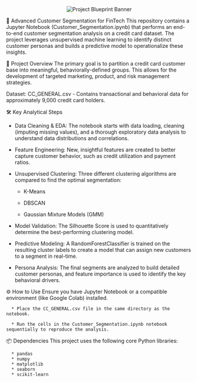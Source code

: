 <div align="center">
<img src="http://googleusercontent.com/file_content/4" alt="Project Blueprint Banner">
</div>

🚀 Advanced Customer Segmentation for FinTech
This repository contains a Jupyter Notebook (Customer_Segmentation.ipynb) that performs an end-to-end customer segmentation analysis on a credit card dataset. The project leverages unsupervised machine learning to identify distinct customer personas and builds a predictive model to operationalize these insights.

📝 Project Overview
The primary goal is to partition a credit card customer base into meaningful, behaviorally-defined groups. This allows for the development of targeted marketing, product, and risk management strategies.

Dataset: CC_GENERAL.csv - Contains transactional and behavioral data for approximately 9,000 credit card holders.

🛠️ Key Analytical Steps
* Data Cleaning & EDA: The notebook starts with data loading, cleaning (imputing missing values), and a thorough exploratory data analysis to understand data distributions and correlations.

* Feature Engineering: New, insightful features are created to better capture customer behavior, such as credit utilization and payment ratios.

* Unsupervised Clustering: Three different clustering algorithms are compared to find the optimal segmentation:

    * K-Means

    * DBSCAN

    * Gaussian Mixture Models (GMM)

* Model Validation: The Silhouette Score is used to quantitatively determine the best-performing clustering model.

* Predictive Modeling: A RandomForestClassifier is trained on the resulting cluster labels to create a model that can assign new customers to a segment in real-time.

* Persona Analysis: The final segments are analyzed to build detailed customer personas, and feature importance is used to identify the key behavioral drivers.

⚙️ How to Use
Ensure you have Jupyter Notebook or a compatible environment (like Google Colab) installed.

      * Place the CC_GENERAL.csv file in the same directory as the notebook.

      * Run the cells in the Customer_Segmentation.ipynb notebook sequentially to reproduce the analysis.

📦 Dependencies
This project uses the following core Python libraries:

      * pandas
      * numpy
      * matplotlib
      * seaborn
      * scikit-learn
